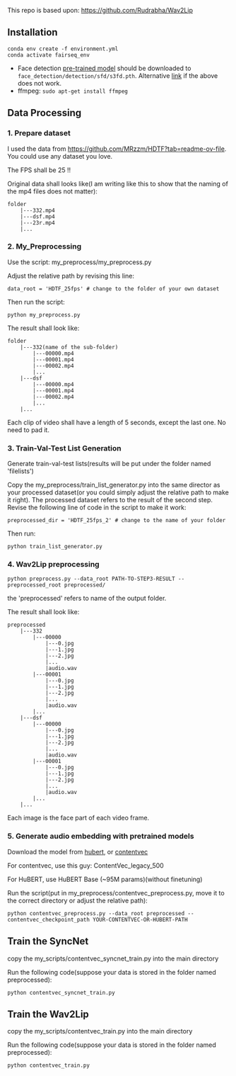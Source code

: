 This repo is based upon: https://github.com/Rudrabha/Wav2Lip

## Installation

```
conda env create -f environment.yml
conda activate fairseq_env
```

- Face detection [pre-trained model](https://www.adrianbulat.com/downloads/python-fan/s3fd-619a316812.pth) should be downloaded to `face_detection/detection/sfd/s3fd.pth`. Alternative [link](https://iiitaphyd-my.sharepoint.com/:u:/g/personal/prajwal_k_research_iiit_ac_in/EZsy6qWuivtDnANIG73iHjIBjMSoojcIV0NULXV-yiuiIg?e=qTasa8) if the above does not work.
- ffmpeg: `sudo apt-get install ffmpeg`

## Data Processing

### 1. Prepare dataset

I used the data from https://github.com/MRzzm/HDTF?tab=readme-ov-file. You could use any dataset you love.

The FPS shall be 25 !!

Original data shall looks like(I am writing like this to show that the naming of the mp4 files does not matter):

```
folder
	|---332.mp4
	|---dsf.mp4
	|---23r.mp4
	|...
```

### 2. My_Preprocessing

Use the script: my_preprocess/my_preprocess.py

Adjust the relative path by revising this line:

```
data_root = 'HDTF_25fps' # change to the folder of your own dataset
```

Then run the script:

```
python my_preprocess.py
```

The result shall look like:

```
folder
	|---332(name of the sub-folder)
		|---00000.mp4
		|---00001.mp4
		|---00002.mp4
		|...
	|---dsf
		|---00000.mp4
		|---00001.mp4
		|---00002.mp4
		|...
	|...
```

Each clip of video shall have a length of 5 seconds, except the last one. No need to pad it.

### 3. Train-Val-Test List Generation

Generate train-val-test lists(results will be put under the folder named 'filelists')

Copy the my_preprocess/train_list_generator.py into the same director as your processed dataset(or you could simply adjust the relative path to make it right). The processed dataset refers to the result of the second step. Revise the following line of code in the script to make it work:

```
preprocessed_dir = 'HDTF_25fps_2' # change to the name of your folder
```

Then run:

```
python train_list_generator.py
```

### 4. Wav2Lip preprocessing

```
python preprocess.py --data_root PATH-TO-STEP3-RESULT --preprocessed_root preprocessed/
```

the 'preprocessed' refers to name of the output folder.

The result shall look like:

```
preprocessed
	|---332
		|---00000
			|---0.jpg
			|---1.jpg
			|---2.jpg
			|...
			|audio.wav
		|---00001
			|---0.jpg
			|---1.jpg
			|---2.jpg
			|...
			|audio.wav
		|...
	|---dsf
		|---00000
			|---0.jpg
			|---1.jpg
			|---2.jpg
			|...
			|audio.wav
		|---00001
			|---0.jpg
			|---1.jpg
			|---2.jpg
			|...
			|audio.wav
		|...
	|...
```

Each image is the face part of each video frame.

### 5. Generate audio embedding with pretrained models

Download the model from [hubert](https://github.com/facebookresearch/fairseq/blob/main/examples/hubert/README.md), or [contentvec](https://github.com/auspicious3000/contentvec)

For contentvec, use this guy: ContentVec_legacy_500

For HuBERT, use HuBERT Base (~95M params)(without finetuning)

Run the script(put in my_preprocess/contentvec_preprocess.py, move it to the correct directory or adjust the relative path):

```
python contentvec_preprocess.py --data_root preprocessed --contentvec_checkpoint_path YOUR-CONTENTVEC-OR-HUBERT-PATH
```

## Train the SyncNet

copy the my_scripts/contentvec_syncnet_train.py into the main directory

Run the following code(suppose your data is stored in the folder named preprocessed):

```
python contentvec_syncnet_train.py
```

## Train the Wav2Lip

copy the my_scripts/contentvec_train.py into the main directory

Run the following code(suppose your data is stored in the folder named preprocessed):

```
python contentvec_train.py
```

